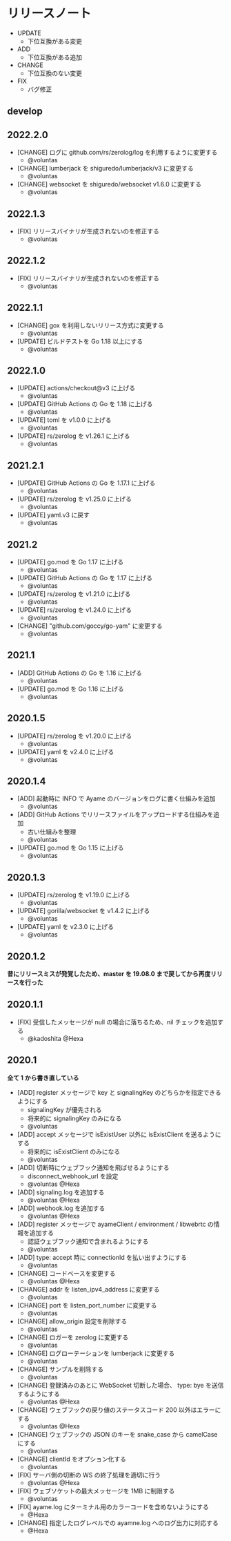 # リリースノート

- UPDATE
    - 下位互換がある変更
- ADD
    - 下位互換がある追加
- CHANGE
    - 下位互換のない変更
- FIX
    - バグ修正

## develop

## 2022.2.0

- [CHANGE] ログに github.com/rs/zerolog/log を利用するように変更する
    - @voluntas
- [CHANGE] lumberjack を shiguredo/lumberjack/v3 に変更する
    - @voluntas
- [CHANGE] websocket を shiguredo/websocket v1.6.0 に変更する
    - @voluntas

## 2022.1.3

- [FIX] リリースバイナリが生成されないのを修正する
    - @voluntas

## 2022.1.2

- [FIX] リリースバイナリが生成されないのを修正する
    - @voluntas

## 2022.1.1

- [CHANGE] gox を利用しないリリース方式に変更する
    - @voluntas
- [UPDATE] ビルドテストを Go 1.18 以上にする
    - @voluntas

## 2022.1.0

- [UPDATE] actions/checkout@v3 に上げる
    - @voluntas
- [UPDATE] GitHub Actions の Go を 1.18 に上げる
    - @voluntas
- [UPDATE] toml を v1.0.0 に上げる
    - @voluntas
- [UPDATE] rs/zerolog を v1.26.1 に上げる
    - @voluntas

## 2021.2.1

- [UPDATE] GitHub Actions の Go を 1.17.1 に上げる
    - @voluntas
- [UPDATE] rs/zerolog を v1.25.0 に上げる
    - @voluntas
- [UPDATE] yaml.v3 に戻す
    - @voluntas

## 2021.2

- [UPDATE] go.mod を Go 1.17 に上げる
    - @voluntas
- [UPDATE] GitHub Actions の Go を 1.17 に上げる
    - @voluntas
- [UPDATE] rs/zerolog を v1.21.0 に上げる
    - @voluntas
- [UPDATE] rs/zerolog を v1.24.0 に上げる
    - @voluntas
- [CHANGE] "github.com/goccy/go-yam" に変更する
    - @voluntas

## 2021.1

- [ADD] GitHub Actions の Go を 1.16 に上げる
    - @voluntas
- [UPDATE] go.mod を Go 1.16 に上げる
    - @voluntas

## 2020.1.5

- [UPDATE] rs/zerolog を v1.20.0 に上げる
    - @voluntas
- [UPDATE] yaml を v2.4.0 に上げる
    - @voluntas

## 2020.1.4

- [ADD] 起動時に INFO で Ayame のバージョンをログに書く仕組みを追加
    - @voluntas
- [ADD] GitHub Actions でリリースファイルをアップロードする仕組みを追加
    - 古い仕組みを整理
    - @voluntas
- [UPDATE] go.mod を Go 1.15 に上げる
    - @voluntas

## 2020.1.3

- [UPDATE] rs/zerolog を v1.19.0 に上げる
    - @voluntas
- [UPDATE] gorilla/websocket を v1.4.2 に上げる
    - @voluntas
- [UPDATE] yaml を v2.3.0 に上げる
    - @voluntas

## 2020.1.2

**昔にリリースミスが発覚したため、master を 19.08.0 まで戻してから再度リリースを行った**

## 2020.1.1

- [FIX] 受信したメッセージが null の場合に落ちるため、nil チェックを追加する
    - @kadoshita @Hexa

## 2020.1

**全て 1 から書き直している**

- [ADD] register メッセージで key と signalingKey のどちらかを指定できるようにする
    - signalingKey が優先される
    - 将来的に signalingKey のみになる
    - @voluntas
- [ADD] accept メッセージで isExistUser 以外に isExistClient を送るようにする
    - 将来的に isExistClient のみになる
    - @voluntas
- [ADD] 切断時にウェブフック通知を飛ばせるようにする
    - disconnect_webhook_url を設定
    - @voluntas @Hexa
- [ADD] signaling.log を追加する
    - @voluntas @Hexa
- [ADD] webhook.log を追加する
    - @voluntas @Hexa
- [ADD] register メッセージで ayameClient / environment / libwebrtc の情報を追加する
    - 認証ウェブフック通知で含まれるようにする
    - @voluntas
- [ADD] type: accept 時に connectionId を払い出すようにする
    - @voluntas
- [CHANGE] コードベースを変更する
    - @voluntas @Hexa
- [CHANGE] addr を listen_ipv4_address に変更する
    - @voluntas
- [CHANGE] port を listen_port_number に変更する
    - @voluntas
- [CHANGE] allow_origin 設定を削除する
    - @voluntas
- [CHANGE] ロガーを zerolog に変更する
    - @voluntas
- [CHANGE] ログローテーションを lumberjack に変更する
    - @voluntas
- [CHANGE] サンプルを削除する
    - @voluntas
- [CHANGE] 登録済みのあとに WebSocket 切断した場合、 type: bye を送信するようにする
    - @voluntas @Hexa
- [CHANGE] ウェブフックの戻り値のステータスコード 200 以外はエラーにする
    - @voluntas @Hexa
- [CHANGE] ウェブフックの JSON のキーを snake_case から camelCase にする
    - @voluntas
- [CHANGE] clientId をオプション化する
    - @voluntas
- [FIX] サーバ側の切断の WS の終了処理を適切に行う
    - @voluntas @Hexa
- [FIX] ウェブソケットの最大メッセージを 1MB に制限する
    - @voluntas
- [FIX] ayame.log にターミナル用のカラーコードを含めないようにする
    - @Hexa
- [CHANGE] 指定したログレベルでの ayamne.log へのログ出力に対応する
    - @Hexa
